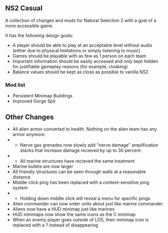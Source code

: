 ## NS2 Casual

A collection of changes and mods for Natural Selection 2 with a goal of a more accessible game.

It has the following design goals:

- A player should be able to play at an acceptable level without audio (either due to physical limitations or simply listening to music)
- Games should be playable with as few as 1 person on each team
- Important information should be easily accessed and only kept hidden for justifiable gameplay reasons (for example, cloaking)
- Balance values should be kept as close as possible to vanilla NS2



### Mod list

- Persistent Minimap Buildings
- Improved Gorge Spit

## Other Changes

- All alien armor converted to health. Nothing on the alien team has any armor anymore.
- - Nerve gas grenades now slowly add "nerve damage" amplification stacks that increase damage recieved by up to 30 percent.
- - All marine structures have recieved the same treatment
- Marine bullets are now larger
- All friendly structures can be seen through walls at a reasonable distance
- Middle-click ping has been replaced with a context-sensitive ping system
- - Holding down middle click will reveal a menu for specific pings
- Alien commander can now order units about just like marine commander
- Aliens now have a HUD minimap just like marines
- HUD minimaps now show the same icons as the C minimap
- When an enemy player goes outside of LOS, their minimap icon is replaced with a ? instead of disappearing

